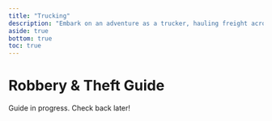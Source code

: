 ```yaml
---
title: "Trucking"
description: "Embark on an adventure as a trucker, hauling freight across vast landscapes and encountering unique challenges along the way."
aside: true
bottom: true
toc: true
---
```


# Robbery & Theft Guide

Guide in progress. Check back later!
